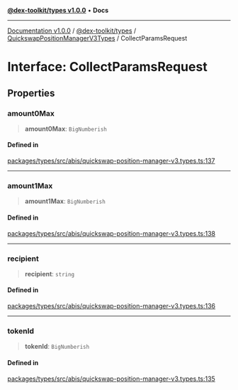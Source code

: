 [**@dex-toolkit/types v1.0.0**](../../../README.md) • **Docs**

***

[Documentation v1.0.0](../../../../../packages.md) / [@dex-toolkit/types](../../../README.md) / [QuickswapPositionManagerV3Types](../README.md) / CollectParamsRequest

# Interface: CollectParamsRequest

## Properties

### amount0Max

> **amount0Max**: `BigNumberish`

#### Defined in

[packages/types/src/abis/quickswap-position-manager-v3.types.ts:137](https://github.com/niZmosis/dex-toolkit/blob/3d8b41b44787b30fbea5de3ab4737662ffb61bc8/packages/types/src/abis/quickswap-position-manager-v3.types.ts#L137)

***

### amount1Max

> **amount1Max**: `BigNumberish`

#### Defined in

[packages/types/src/abis/quickswap-position-manager-v3.types.ts:138](https://github.com/niZmosis/dex-toolkit/blob/3d8b41b44787b30fbea5de3ab4737662ffb61bc8/packages/types/src/abis/quickswap-position-manager-v3.types.ts#L138)

***

### recipient

> **recipient**: `string`

#### Defined in

[packages/types/src/abis/quickswap-position-manager-v3.types.ts:136](https://github.com/niZmosis/dex-toolkit/blob/3d8b41b44787b30fbea5de3ab4737662ffb61bc8/packages/types/src/abis/quickswap-position-manager-v3.types.ts#L136)

***

### tokenId

> **tokenId**: `BigNumberish`

#### Defined in

[packages/types/src/abis/quickswap-position-manager-v3.types.ts:135](https://github.com/niZmosis/dex-toolkit/blob/3d8b41b44787b30fbea5de3ab4737662ffb61bc8/packages/types/src/abis/quickswap-position-manager-v3.types.ts#L135)
